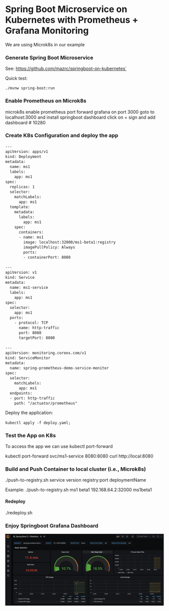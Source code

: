 # Spring Boot Microservice on Kubernetes with Prometheus + Grafana Monitoring
We are using Microk8s in our example

### Generate Spring Boot Microservice
See: https://github.com/mazrc/springboot-on-kubernetes`

Quick test:
```
./mvnw spring-boot:run
```
### Enable Prometheus on Microk8s
microk8s enable prometheus
port forward grafana on port 3000
goto to localhost:3000 and install springboot dashboard
click on + sign and add dashboard # 10280 

### Create K8s Configuration and deploy the app
```
---
apiVersion: apps/v1
kind: Deployment
metadata:
  name: ms1
  labels:
    app: ms1
spec:
  replicas: 1
  selector:
    matchLabels:
      app: ms1
  template:
    metadata:
      labels:
        app: ms1
    spec:
      containers:
      - name: ms1
        image: localhost:32000/ms1-beta1:registry
        imagePullPolicy: Always
        ports:
        - containerPort: 8080

---
apiVersion: v1
kind: Service
metadata:
  name: ms1-service
  labels:
    app: ms1
spec:
  selector:
    app: ms1
  ports:
    - protocol: TCP
      name: http-traffic
      port: 8080
      targetPort: 8080

---
apiVersion: monitoring.coreos.com/v1
kind: ServiceMonitor
metadata:
  name: spring-prometheus-demo-service-monitor
spec:
  selector:
    matchLabels:
      app: ms1
  endpoints:
  - port: http-traffic
    path: "/actuator/prometheus"
```

Deploy the application:

`
kubectl apply -f deploy.yaml;
`

### Test the App on K8s

To access the app we can use kubectl port-forward

kubectl port-forward svc/ms1-service 8080:8080
curl http://local:8080

### Build and Push Container to local cluster (i.e., Microk8s)
./push-to-registry.sh service version registry:port deploymentName

Example:
./push-to-registry.sh ms1 beta1 192.168.64.2:32000 ms1beta1

#### Redeploy
./redeploy.sh

### Enjoy Springboot Grafana Dashboard
![Grafana Dashboard](grafana.png)




